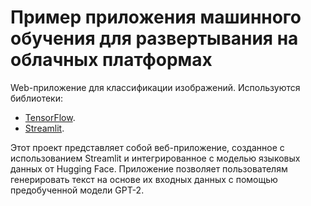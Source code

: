 # Пример приложения машинного обучения для развертывания на облачных платформах

Web-приложение для классификации изображений. Используются библиотеки:

- [TensorFlow](https://www.tensorflow.org/).
- [Streamlit](https://streamlit.io/).


Этот проект представляет собой веб-приложение, созданное с использованием Streamlit и интегрированное с моделью языковых данных от Hugging Face. Приложение позволяет пользователям генерировать текст на основе их входных данных с помощью предобученной модели GPT-2.
